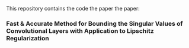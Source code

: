 
This repository contains the code the paper the paper:

### Fast & Accurate Method for Bounding the Singular Values of Convolutional Layers with Application to Lipschitz Regularization

